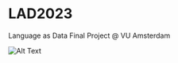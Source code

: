 # LAD2023
Language as Data Final Project @ VU Amsterdam

![Alt Text](https://giphy.com/gifs/share-gifsreactions-gUnRTJ0zqHJRe)
